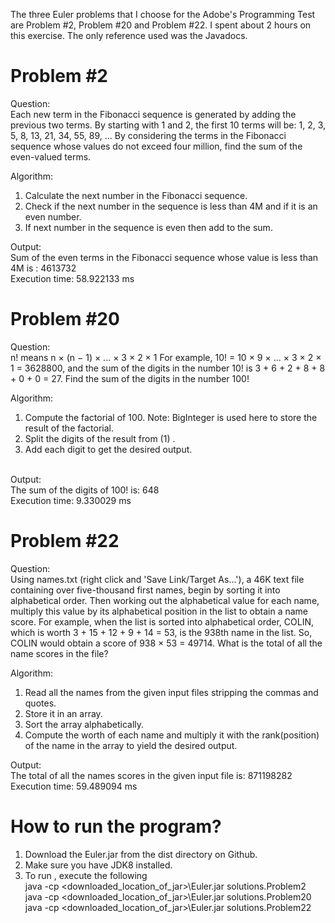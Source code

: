 The three Euler problems that I choose for the Adobe's Programming Test are Problem #2, Problem #20 and Problem #22. I spent about 2 hours on this exercise. The only reference used was the Javadocs.

Problem #2
===================================
Question:<br/>
Each new term in the Fibonacci sequence is generated by adding the previous two terms. By starting with 1 and 2, the first 10 terms will be:
1, 2, 3, 5, 8, 13, 21, 34, 55, 89, ...
By considering the terms in the Fibonacci sequence whose values do not exceed four million, find the sum of the even-valued terms.

Algorithm:<br/>
1. Calculate the next number in the Fibonacci sequence.<br/>
2. Check if the next number in the sequence is less than 4M and if it is an even number.<br/>
3. If next number in the sequence is even then add to the sum.<br/>

Output:<br/>
Sum of the even terms in the Fibonacci sequence whose value is less than 4M is : 4613732<br/>
Execution time: 58.922133 ms


Problem #20
===================================
Question:<br/>
n! means n × (n − 1) × ... × 3 × 2 × 1
For example, 10! = 10 × 9 × ... × 3 × 2 × 1 = 3628800,
and the sum of the digits in the number 10! is 3 + 6 + 2 + 8 + 8 + 0 + 0 = 27.
Find the sum of the digits in the number 100!

Algorithm:<br/>
1. Compute the factorial of 100. Note: BigInteger is used here to store the result of the factorial.<br/>
2. Split the digits of the result from (1) .<br/>
3. Add each digit to get the desired output.<br/><br/>

Output:<br/>
The sum of the digits of 100! is: 648<br/>
Execution time: 9.330029 ms


Problem #22
========================================
Question:<br/>
Using names.txt (right click and 'Save Link/Target As...'), a 46K text file containing over five-thousand first names, begin by sorting it into alphabetical order. Then working out the alphabetical value for each name, multiply this value by its alphabetical position in the list to obtain a name score.
For example, when the list is sorted into alphabetical order, COLIN, which is worth 3 + 15 + 12 + 9 + 14 = 53, is the 938th name in the list. So, COLIN would obtain a score of 938 × 53 = 49714.
What is the total of all the name scores in the file?

Algorithm:<br/>
1. Read all the names from the given input files stripping the commas and quotes.<br/>
2. Store it in an array.<br/>
3. Sort the array alphabetically.<br/>
4. Compute the worth of each name and multiply it with the rank(position) of the name in the array to yield the desired output.<br/>

Output:<br/>
The total of all the names scores in the given input file is: 871198282<br/>
Execution time: 59.489094 ms

How to run the program?
===================================
1. Download the Euler.jar from the dist directory on Github.<br/>
2. Make sure you have JDK8 installed.<br/>
3. To run , execute the following<br/>
java -cp <downloaded_location_of_jar>\Euler.jar solutions.Problem2<br/>
java -cp <downloaded_location_of_jar>\Euler.jar solutions.Problem20<br/>
java -cp <downloaded_location_of_jar>\Euler.jar solutions.Problem22<br/>
